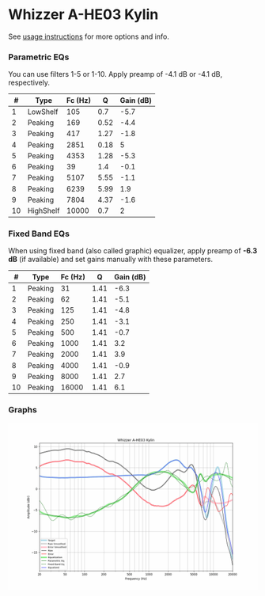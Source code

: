 # Whizzer A-HE03 Kylin
See [usage instructions](https://github.com/jaakkopasanen/AutoEq#usage) for more options and info.

### Parametric EQs
You can use filters 1-5 or 1-10. Apply preamp of -4.1 dB or -4.1 dB, respectively.

|   # | Type      |   Fc (Hz) |    Q |   Gain (dB) |
|-----|-----------|-----------|------|-------------|
|   1 | LowShelf  |       105 | 0.7  |        -5.7 |
|   2 | Peaking   |       169 | 0.52 |        -4.4 |
|   3 | Peaking   |       417 | 1.27 |        -1.8 |
|   4 | Peaking   |      2851 | 0.18 |         5   |
|   5 | Peaking   |      4353 | 1.28 |        -5.3 |
|   6 | Peaking   |        39 | 1.4  |        -0.1 |
|   7 | Peaking   |      5107 | 5.55 |        -1.1 |
|   8 | Peaking   |      6239 | 5.99 |         1.9 |
|   9 | Peaking   |      7804 | 4.37 |        -1.6 |
|  10 | HighShelf |     10000 | 0.7  |         2   |

### Fixed Band EQs
When using fixed band (also called graphic) equalizer, apply preamp of **-6.3 dB** (if available) and set gains manually with these parameters.

|   # | Type    |   Fc (Hz) |    Q |   Gain (dB) |
|-----|---------|-----------|------|-------------|
|   1 | Peaking |        31 | 1.41 |        -6.3 |
|   2 | Peaking |        62 | 1.41 |        -5.1 |
|   3 | Peaking |       125 | 1.41 |        -4.8 |
|   4 | Peaking |       250 | 1.41 |        -3.1 |
|   5 | Peaking |       500 | 1.41 |        -0.7 |
|   6 | Peaking |      1000 | 1.41 |         3.2 |
|   7 | Peaking |      2000 | 1.41 |         3.9 |
|   8 | Peaking |      4000 | 1.41 |        -0.9 |
|   9 | Peaking |      8000 | 1.41 |         2.7 |
|  10 | Peaking |     16000 | 1.41 |         6.1 |

### Graphs
![](./Whizzer%20A-HE03%20Kylin.png)

